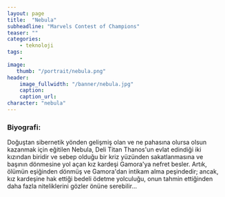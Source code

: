 ```yaml
---
layout: page
title:  "Nebula"
subheadline: "Marvels Contest of Champions"
teaser: ""
categories:
    - teknoloji
tags:
    -
image:
   thumb: "/portrait/nebula.png"
header:
    image_fullwidth: "/banner/nebula.jpg"
    caption: 
    caption_url:    
character: "nebula"
---
```


### Biyografi:

Doğuştan sibernetik yönden gelişmiş olan ve ne pahasına olursa olsun kazanmak için eğitilen Nebula, Deli Titan Thanos'un evlat edindiği iki kızından biridir ve sebep olduğu bir kriz yüzünden sakatlanmasına ve başının dönmesine yol açan kız kardeşi Gamora'ya nefret besler. Artık, ölümün eşiğinden dönmüş ve Gamora'dan intikam alma peşindedir; ancak, kız kardeşine hak ettiği bedeli ödetme yolculuğu, onun tahmin ettiğinden daha fazla niteliklerini gözler önüne serebilir...
